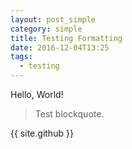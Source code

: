 ```yaml
---
layout: post_simple
category: simple
title: Testing Formatting
date: 2016-12-04T13:25
tags:
  - testing
---
```


Hello, World!

> Test blockquote.

{{ site.github }}
